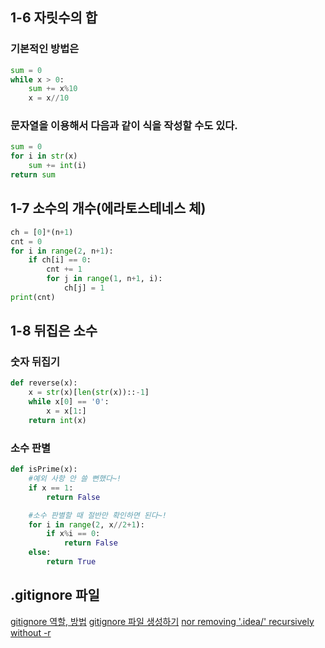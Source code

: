 ## 1-6 자릿수의 합

### 기본적인 방법은
```python
sum = 0
while x > 0:
	sum += x%10
	x = x//10
``` 

### 문자열을 이용해서 다음과 같이 식을 작성할 수도 있다. 
```python
sum = 0
for i in str(x)
	sum += int(i)
return sum
```

## 1-7 소수의 개수(에라토스테네스 체)
```python
ch = [0]*(n+1)
cnt = 0
for i in range(2, n+1):
	if ch[i] == 0:
		cnt += 1
		for j in range(1, n+1, i):
			ch[j] = 1
print(cnt)
```

## 1-8 뒤집은 소수
### 숫자 뒤집기
```python
def reverse(x):
    x = str(x)[len(str(x))::-1]
    while x[0] == '0':
        x = x[1:]
    return int(x)
```

### 소수 판별
```python
def isPrime(x):
    #예외 사항 안 쓸 뻔했다~!
    if x == 1:
        return False

    #소수 판별할 때 절반만 확인하면 된다~!
    for i in range(2, x//2+1):
        if x%i == 0:
            return False
    else:
        return True
```

## .gitignore 파일
[gitignore 역할, 방법](https://kotlinworld.com/269)
[gitignore 파일 생성하기](https://devlog-wjdrbs96.tistory.com/237)
[nor removing '.idea/' recursively without -r](https://damy.tistory.com/2)
